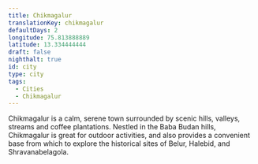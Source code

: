 ```yaml
---
title: Chikmagalur
translationKey: chikmagalur
defaultDays: 2
longitude: 75.813888889
latitude: 13.334444444
draft: false
nighthalt: true
id: city
type: city
tags:
  - Cities
  - Chikmagalur
---
```

Chikmagalur is a calm, serene town surrounded by scenic hills, valleys, streams and coffee plantations. Nestled in the Baba Budan hills, Chikmagalur is great for outdoor activities, and also provides a convenient base from which to explore the historical sites of Belur, Halebid, and Shravanabelagola.